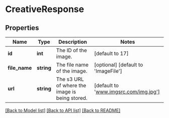 # CreativeResponse

## Properties
Name | Type | Description | Notes
------------ | ------------- | ------------- | -------------
**id** | **int** | The ID of the image. | [default to 17]
**file_name** | **string** | The file name of the image. | [optional] [default to 'ImageFile']
**url** | **string** | The s3 URL of where the image is being stored. | [default to 'www.imgsrc.com/img.jpg']

[[Back to Model list]](../README.md#documentation-for-models) [[Back to API list]](../README.md#documentation-for-api-endpoints) [[Back to README]](../README.md)


